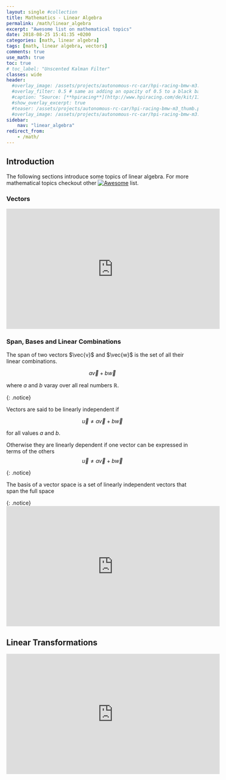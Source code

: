 ```yaml
---
layout: single #collection
title: Mathematics - Linear Algebra
permalink: /math/linear_algebra
excerpt: "Awesome list on mathematical topics"
date: 2018-08-25 15:41:35 +0200
categories: [math, linear algebra]
tags: [math, linear algebra, vectors]
comments: true
use_math: true
toc: true
# toc_label: "Unscented Kalman Filter"
classes: wide
header:
  #overlay_image: /assets/projects/autonomous-rc-car/hpi-racing-bmw-m3.png
  #overlay_filter: 0.5 # same as adding an opacity of 0.5 to a black background
  #caption: "Source: [**hpiracing**](http://www.hpiracing.com/de/kit/114343)"
  #show_overlay_excerpt: true
  #teaser: /assets/projects/autonomous-rc-car/hpi-racing-bmw-m3_thumb.png
  #overlay_image: /assets/projects/autonomous-rc-car/hpi-racing-bmw-m3.png
sidebar:
    nav: "linear_algebra"
redirect_from:
    - /math/
---
```


## Introduction

The following sections introduce some topics of linear algebra. For more mathematical topics checkout other [![Awesome](https://awesome.re/badge.svg)](/math/) list.


### Vectors

<iframe width="560" height="315" src="https://www.youtube.com/embed/fNk_zzaMoSs?list=PLZHQObOWTQDPD3MizzM2xVFitgF8hE_ab" frameborder="0" allow="autoplay; encrypted-media" allowfullscreen></iframe>



### Span, Bases and Linear Combinations

<p>
The span of two vectors $\vec{v}$ and $\vec{w}$ is the set of all their linear combinations.

$$
a\vec{v}+b\vec{w}
$$

where $a$ and $b$ varay over all real numbers $\mathbb{R}$.
</p>
{: .notice}

<p>
Vectors are said to be linearly independent if

$$
\vec{u} \neq a\vec{v}+b\vec{w}
$$

for all values $a$ and $b$.

Otherwise they are linearly dependent if one vector can be expressed in terms of the others
$$
\vec{u} \neq a\vec{v}+b\vec{w}
$$
</p>
{: .notice}

<p>
The basis of a vector space is a set of linearly independent vectors that span the full space
</p>
{: .notice}

<iframe width="560" height="315" src="https://www.youtube.com/embed/k7RM-ot2NWY?list=PLZHQObOWTQDPD3MizzM2xVFitgF8hE_ab" frameborder="0" allow="autoplay; encrypted-media" allowfullscreen></iframe>

## Linear Transformations

<iframe width="560" height="315" src="https://www.youtube.com/embed/kYB8IZa5AuE?list=PLZHQObOWTQDPD3MizzM2xVFitgF8hE_ab" frameborder="0" allow="autoplay; encrypted-media" allowfullscreen></iframe>
